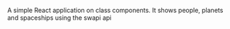 
A simple React application on class components. It shows people, planets and spaceships using the swapi api
